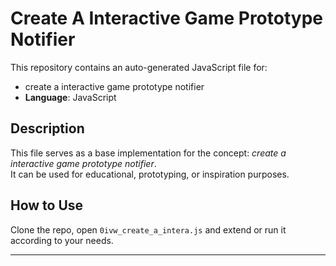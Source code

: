 # Create A Interactive Game Prototype Notifier

This repository contains an auto-generated JavaScript file for:

- create a interactive game prototype notifier
- **Language**: JavaScript

## Description

This file serves as a base implementation for the concept: *create a interactive game prototype notifier*.  
It can be used for educational, prototyping, or inspiration purposes.

## How to Use

Clone the repo, open `0ivw_create_a_intera.js` and extend or run it according to your needs.

---


